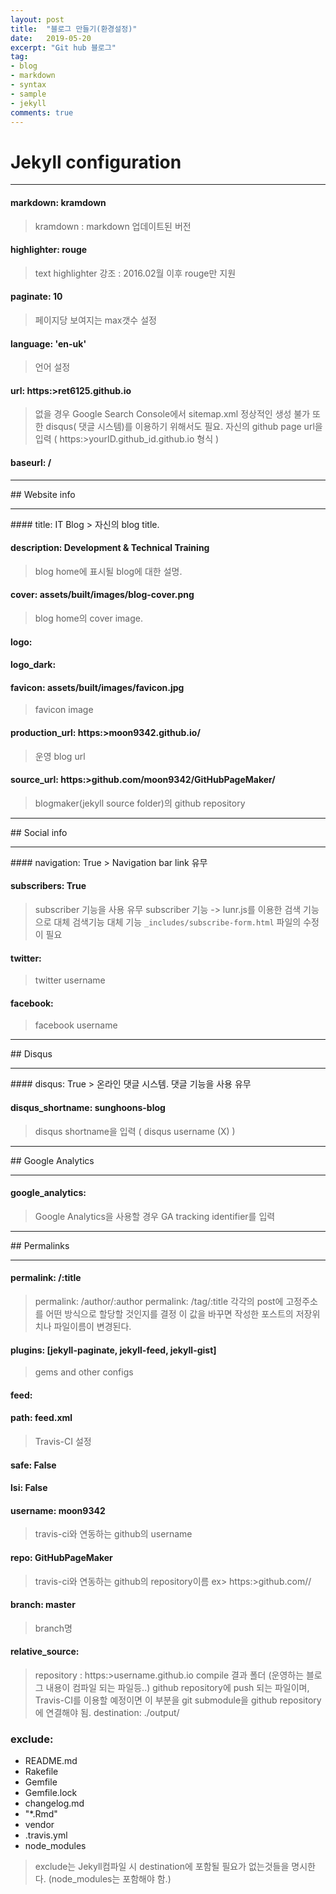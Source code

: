 ```yaml
---
layout: post
title:  "블로그 만들기(환경설정)"
date:   2019-05-20
excerpt: "Git hub 블로그"
tag:
- blog
- markdown 
- syntax
- sample
- jekyll
comments: true
---
```


# Jekyll configuration
<hr/>

#### markdown: kramdown
> kramdown : markdown 업데이트된 버전


#### highlighter: rouge
>  text highlighter 강조 : 2016.02월 이후 rouge만 지원

#### paginate: 10
>  페이지당 보여지는 max갯수 설정

#### language: 'en-uk'
>  언어 설정

#### url: https:>ret6125.github.io
>  없을 경우 Google Search Console에서 sitemap.xml 정상적인 생성 불가
>  또한 disqus( 댓글 시스템)를 이용하기 위해서도 필요.
>  자신의 github page url을 입력 ( https:>yourID.github_id.github.io 형식 )

#### baseurl: /

<hr/>
## Website info
<hr/>
#### title: IT Blog
>  자신의 blog title.

#### description: Development & Technical Training
>  blog home에 표시될 blog에 대한 설명.

#### cover: assets/built/images/blog-cover.png
>  blog home의 cover image.

#### logo:
#### logo_dark:

#### favicon: assets/built/images/favicon.jpg
>  favicon image

#### production_url: https:>moon9342.github.io/
>  운영 blog url

#### source_url: https:>github.com/moon9342/GitHubPageMaker/
>  blogmaker(jekyll source folder)의 github repository

<hr/>
## Social info
<hr/>
#### navigation: True
>  Navigation bar link 유무

#### subscribers: True
>  subscriber 기능을 사용 유무
>  subscriber 기능 -> lunr.js를 이용한 검색 기능으로 대체
>  검색기능 대체 기능
>  `_includes/subscribe-form.html` 파일의 수정이 필요

#### twitter:
>  twitter username

#### facebook:
>  facebook username

<hr/>
## Disqus
<hr/>
#### disqus: True
>  온라인 댓글 시스템. 댓글 기능을 사용 유무

#### disqus_shortname: sunghoons-blog
>  disqus shortname을 입력 ( disqus username (X) )

<hr/>
## Google Analytics
<hr/>

#### google_analytics:
>  Google Analytics을 사용할 경우 GA tracking identifier를 입력

<hr/>
## Permalinks
<hr/>

#### permalink: /:title
>  permalink: /author/:author
>  permalink: /tag/:title
>  각각의 post에 고정주소를 어떤 방식으로 할당할 것인지를 결정
>  이 값을 바꾸면 작성한 포스트의 저장위치나 파일이름이 변경된다.


#### plugins: [jekyll-paginate, jekyll-feed, jekyll-gist]
>  gems and other configs

#### feed:
#### path: feed.xml
>  Travis-CI 설정

#### safe: False
#### lsi: False

#### username: moon9342
>  travis-ci와 연동하는 github의 username

#### repo: GitHubPageMaker
>  travis-ci와 연동하는 github의 repository이름
>  ex> https:>github.com/<username>/<repository>

#### branch: master
>  branch명

#### relative_source:
>  repository : https:>username.github.io
>  compile 결과 폴더 (운영하는 블로그 내용이 컴파일 되는 파일등..)
>  github repository에 push 되는 파일이며, Travis-CI를 이용할 예정이면 이 부분을 git submodule을 github repository에 연결해야 됨.
destination: ./output/


### exclude:
  - README.md
  - Rakefile
  - Gemfile
  - Gemfile.lock
  - changelog.md
  - "*.Rmd"
  - vendor
  - .travis.yml
  - node_modules
>  exclude는 Jekyll컴파일 시 destination에 포함될 필요가 없는것들을 명시한다. (node_modules는 포함해야 함.)
